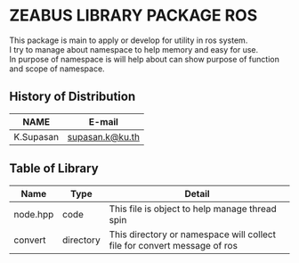 # ZEABUS LIBRARY PACKAGE ROS <br/>
This package is main to apply or develop for utility in ros system. <br/>
I try to manage about namespace to help memory and easy for use.<br/>
In purpose of namespace is will help about can show purpose of function and scope of namespace.<br/>

## History of Distribution

| NAME | E-mail |
| ---- | ------ |
| K.Supasan | supasan.k@ku.th |

## Table of Library

| Name | Type | Detail |
| ---- | ---- | ------ |
| node.hpp | code | This file is object to help manage thread spin |
| convert | directory | This directory or namespace will collect file for convert message of ros |
